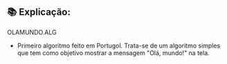 ## 📚 Explicação:

OLAMUNDO.ALG

* Primeiro algoritmo feito em Portugol. Trata-se de um algoritmo simples que tem como objetivo mostrar a mensagem "Olá, mundo!" na tela.


